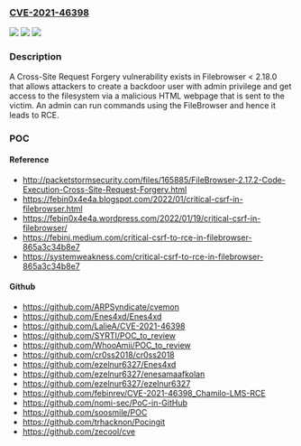 ### [CVE-2021-46398](https://cve.mitre.org/cgi-bin/cvename.cgi?name=CVE-2021-46398)
![](https://img.shields.io/static/v1?label=Product&message=n%2Fa&color=blue)
![](https://img.shields.io/static/v1?label=Version&message=n%2Fa&color=blue)
![](https://img.shields.io/static/v1?label=Vulnerability&message=n%2Fa&color=brighgreen)

### Description

A Cross-Site Request Forgery vulnerability exists in Filebrowser < 2.18.0 that allows attackers to create a backdoor user with admin privilege and get access to the filesystem via a malicious HTML webpage that is sent to the victim. An admin can run commands using the FileBrowser and hence it leads to RCE.

### POC

#### Reference
- http://packetstormsecurity.com/files/165885/FileBrowser-2.17.2-Code-Execution-Cross-Site-Request-Forgery.html
- https://febin0x4e4a.blogspot.com/2022/01/critical-csrf-in-filebrowser.html
- https://febin0x4e4a.wordpress.com/2022/01/19/critical-csrf-in-filebrowser/
- https://febinj.medium.com/critical-csrf-to-rce-in-filebrowser-865a3c34b8e7
- https://systemweakness.com/critical-csrf-to-rce-in-filebrowser-865a3c34b8e7

#### Github
- https://github.com/ARPSyndicate/cvemon
- https://github.com/Enes4xd/Enes4xd
- https://github.com/LalieA/CVE-2021-46398
- https://github.com/SYRTI/POC_to_review
- https://github.com/WhooAmii/POC_to_review
- https://github.com/cr0ss2018/cr0ss2018
- https://github.com/ezelnur6327/Enes4xd
- https://github.com/ezelnur6327/enesamaafkolan
- https://github.com/ezelnur6327/ezelnur6327
- https://github.com/febinrev/CVE-2021-46398_Chamilo-LMS-RCE
- https://github.com/nomi-sec/PoC-in-GitHub
- https://github.com/soosmile/POC
- https://github.com/trhacknon/Pocingit
- https://github.com/zecool/cve

